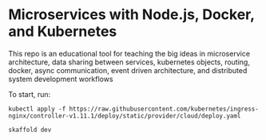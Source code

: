 # Microservices with Node.js, Docker, and Kubernetes

This repo is an educational tool for teaching the big ideas in microservice architecture, data sharing between services, kubernetes objects, routing, docker, async communication, event driven architecture, and distributed system development workflows

To start, run:

`kubectl apply -f https://raw.githubusercontent.com/kubernetes/ingress-nginx/controller-v1.11.1/deploy/static/provider/cloud/deploy.yaml`

`skaffold dev `
